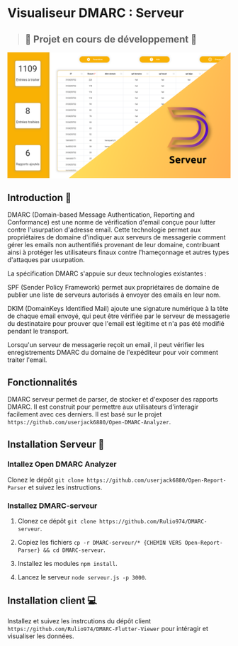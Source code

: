 # Visualiseur DMARC : Serveur

> ## :construction: Projet en cours de développement :construction:


![Alt text](https://github.com/Rulio974/DMARC-serveur/blob/main/assets/ban_serveur.png)


## Introduction 👋
DMARC (Domain-based Message Authentication, Reporting and Conformance) est une norme de vérification d'email conçue pour lutter contre l'usurpation d'adresse email. Cette technologie permet aux propriétaires de domaine d'indiquer aux serveurs de messagerie comment gérer les emails non authentifiés provenant de leur domaine, contribuant ainsi à protéger les utilisateurs finaux contre l'hameçonnage et autres types d'attaques par usurpation.

La spécification DMARC s'appuie sur deux technologies existantes :

SPF (Sender Policy Framework) permet aux propriétaires de domaine de publier une liste de serveurs autorisés à envoyer des emails en leur nom.

DKIM (DomainKeys Identified Mail) ajoute une signature numérique à la tête de chaque email envoyé, qui peut être vérifiée par le serveur de messagerie du destinataire pour prouver que l'email est légitime et n'a pas été modifié pendant le transport.

Lorsqu'un serveur de messagerie reçoit un email, il peut vérifier les enregistrements DMARC du domaine de l'expéditeur pour voir comment traiter l'email.

## Fonctionnalités

DMARC serveur permet de parser, de stocker et d'exposer des rapports DMARC. Il est construit pour permettre aux utilisateurs d'interagir facilement avec ces derniers.
Il est basé sur le projet `https://github.com/userjack6880/Open-DMARC-Analyzer`.

## Installation Serveur 🗼

### Intallez Open DMARC Analyzer

Clonez le dépôt ```git clone https://github.com/userjack6880/Open-Report-Parser``` et suivez les instructions.

### Installez DMARC-serveur

1. Clonez ce dépôt ```git clone https://github.com/Rulio974/DMARC-serveur```.

2. Copiez les fichiers ```cp -r DMARC-serveur/* {CHEMIN VERS Open-Report-Parser} && cd DMARC-serveur```.

3. Installez les modules ```npm install```.

4. Lancez le serveur ```node serveur.js -p 3000```.


## Installation client 💻 

Installez et suivez les instrcutions du dépôt client ```https://github.com/Rulio974/DMARC-Flutter-Viewer``` pour intéragir et visualiser les données.






